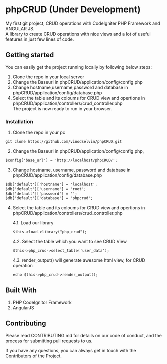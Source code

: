 # phpCRUD (Under Development)

My first git project, CRUD operations with CodeIgniter PHP Framework and ANGULAR JS.    
A library to create CRUD operations with nice views and a lot of useful features in just few lines of code.

## Getting started

You can easily get the project running locally by following below steps:   
1. Clone the repo in your local server
2. Change the Baseurl in phpCRUD/application/config/config.php
3. Change hostname,username,password and database in phpCRUD/application/config/database.php 
4. Select the table and its coloums for CRUD view and opertions in phpCRUD/application/controllers/crud_controller.php    
The project is now ready to run in your browser.

### Installation

1. Clone the repo in your pc

```html
git clone https://github.com/vinodselvin/phpCRUD.git
```

2. Change the Baseurl in phpCRUD/application/config/config.php, 

```html
$config['base_url'] = 'http://localhost/phpCRUD/';
```

3. Change hostname, username, password and database in phpCRUD/application/config/database.php 

```html
$db['default']['hostname'] = 'localhost';
$db['default']['username'] = 'root';
$db['default']['password'] = '';
$db['default']['database'] = 'phpcrud';
```

4. Select the table and its coloums for CRUD view and opertions in phpCRUD/application/controllers/crud_controller.php  

     4.1. Load our library
     ```html
     $this->load->library("php_crud"); 
     ```

     4.2. Select the table which you want to see CRUD View
     ```html
     $this->php_crud->select_table('user_data'); 
     ```

     4.3. render_output() will generate awesome html view, for CRUD operation

     ```html
     echo $this->php_crud->render_output(); 
     ```

## Built With

1. PHP CodeIgnitor Framework
2. AngularJS 

## Contributing

Please read CONTRIBUTING.md for details on our code of conduct, and the process for submitting pull requests to us.    
     
If you have any questions, you can always get in touch with the Contributors of the Project.    

